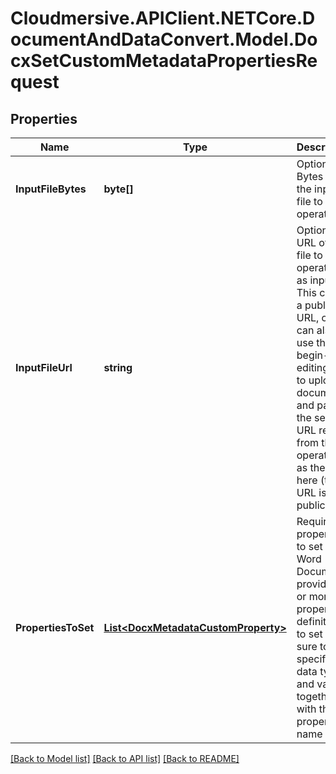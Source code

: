 # Cloudmersive.APIClient.NETCore.DocumentAndDataConvert.Model.DocxSetCustomMetadataPropertiesRequest
## Properties

Name | Type | Description | Notes
------------ | ------------- | ------------- | -------------
**InputFileBytes** | **byte[]** | Optional: Bytes of the input file to operate on | [optional] 
**InputFileUrl** | **string** | Optional: URL of a file to operate on as input.  This can be a public URL, or you can also use the begin-editing API to upload a document and pass in the secure URL result from that operation as the URL here (this URL is not public). | [optional] 
**PropertiesToSet** | [**List&lt;DocxMetadataCustomProperty&gt;**](DocxMetadataCustomProperty.md) | Required: properties to set in the Word Document; provide one or more property definitions to set - be sure to specify the data type and value, together with the property name | [optional] 

[[Back to Model list]](../README.md#documentation-for-models) [[Back to API list]](../README.md#documentation-for-api-endpoints) [[Back to README]](../README.md)


